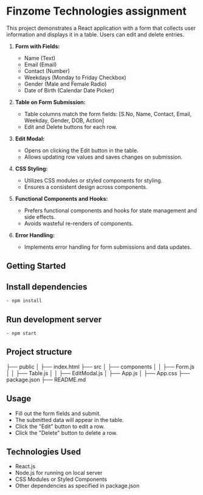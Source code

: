 # Finzome Technologies assignment

This project demonstrates a React application with a form that collects user information and displays it in a table. Users can edit and delete entries.


1. **Form with Fields:**
   - Name (Text)
   - Email (Email)
   - Contact (Number)
   - Weekdays (Monday to Friday Checkbox)
   - Gender (Male and Female Radio)
   - Date of Birth (Calendar Date Picker)

2. **Table on Form Submission:**
   - Table columns match the form fields: [S.No, Name, Contact, Email, Weekday, Gender, DOB, Action]
   - Edit and Delete buttons for each row.

3. **Edit Modal:**
   - Opens on clicking the Edit button in the table.
   - Allows updating row values and saves changes on submission.

4. **CSS Styling:**
   - Utilizes CSS modules or styled components for styling.
   - Ensures a consistent design across components.

5. **Functional Components and Hooks:**
   - Prefers functional components and hooks for state management and side effects.
   - Avoids wasteful re-renders of components.

6. **Error Handling:**
   - Implements error handling for form submissions and data updates.

## Getting Started

## Install dependencies
    - npm install

## Run development server
    - npm start

## Project structure
├── public
│   ├── index.html
├── src
│   ├── components
│   │   ├── Form.js
│   │   ├── Table.js
│   │   ├── EditModal.js
│   ├── App.js
│   ├── App.css
├── package.json
├── README.md


## Usage
 - Fill out the form fields and submit.
 - The submitted data will appear in the table.
 - Click the "Edit" button to edit a row.
 - Click the "Delete" button to delete a row.

## Technologies Used
 - React.js
 - Node.js for running on local server
 - CSS Modules or Styled Components
 - Other dependencies as specified in package.json
